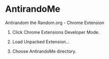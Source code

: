 # AntirandoMe
Antirandom the Random.org - Chrome Extension


1) Click Chrome Extensions Developer Mode.

2) Load Unpacked Extension...

3) Choose AntirandoMe directory.
